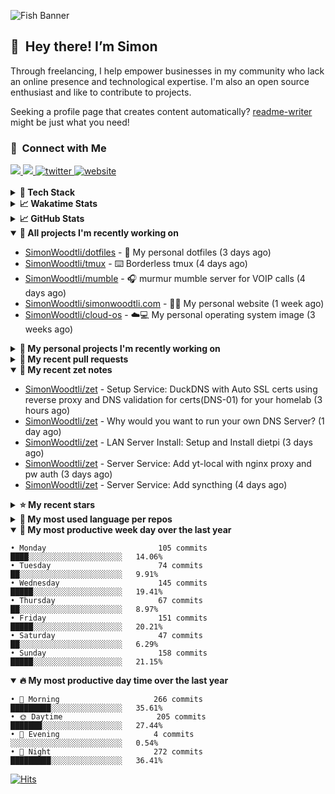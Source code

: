 ![Fish Banner](assets/fish.webp)

## 👋 &nbsp;Hey there! I’m Simon

Through freelancing, I help empower businesses in my community who lack
an online presence and technological expertise. I'm also an open source
enthusiast and like to contribute to projects.

Seeking a profile page that creates content automatically?
[readme-writer] might be just what you need!

### 🤝 &nbsp;Connect with Me

<div align="left">
<a href="https://linkedin.com/in/simonwoodtli" target="_blank">
<img src="https://img.shields.io/badge/linkedin-1E77B5?style=for-the-badge&logo=linkedin&logoColor=white alt=linkedin" />
</a>
<a href="https://github.com/simonwoodtli" target="_blank">
<img src="https://img.shields.io/badge/github-24292E?style=for-the-badge&logo=github&logoColor=white alt=github" />
</a>
<a href="https://twitter.com/simonwoodtlidev" target="_blank">
<img src="https://img.shields.io/badge/twitter-26a7de?style=for-the-badge&logo=twitter&logoColor=white" alt="twitter"/>
</a>
<a href="https://simonwoodtli.com" target="_blank">
<img src="https://img.shields.io/badge/website-E2925F?style=for-the-badge&logo=google-chrome&logoColor=white" alt="website"/>
</a>
</div>
<br/>


<details>
  <summary><b>🧰 Tech Stack</b></summary>
  <div align="center">
  <a href="https://skillicons.dev" target="_blank">
  <img src="https://skillicons.dev/icons?i=js,html,css,bash,python,go,postgresql,docker,vim,linux" alt="JavaScript, HTML, CSS, Bash, Python, Go, PostgreSQL, Docker, Vim,
  Linux">
  </a>
  </div>
</details>

<details>
  <summary><b>📈 Wakatime Stats</b></summary>
  <p align="center"><a href="https://wakatime.com/@SimonWoodtli">
  <img align="center" width="400" height="300" src="https://wakatime.com/share/@SimonWoodtli/7761bcef-e104-47d9-912a-dfd6bf08868b.svg" />
  </a>
  <a href="https://wakatime.com/@SimonWoodtli">
  <img align="center" width="400" height="300" src="https://wakatime.com/share/@SimonWoodtli/341953df-6a40-47b7-8220-ace4eabe0a17.svg" />
  </a></p>

  <h4><b>💬 I've been working with the following languages over the last 7 days</b></h4>

```
• Markdown                       19 hrs 42 mins                 █████████████████████░░░░   83.07%
• Bash                           1 hr 16 mins                   █░░░░░░░░░░░░░░░░░░░░░░░░   5.38%
• sshconfig                      48 mins                        █░░░░░░░░░░░░░░░░░░░░░░░░   3.41%
• Cheetah                        34 mins                        █░░░░░░░░░░░░░░░░░░░░░░░░   2.44%
• YAML                           27 mins                        ░░░░░░░░░░░░░░░░░░░░░░░░░   1.93%
• sh                             14 mins                        ░░░░░░░░░░░░░░░░░░░░░░░░░   0.99%
• JavaScript                     12 mins                        ░░░░░░░░░░░░░░░░░░░░░░░░░   0.86%
• Dockerfile                     11 mins                        ░░░░░░░░░░░░░░░░░░░░░░░░░   0.79%
• Other                          10 mins                        ░░░░░░░░░░░░░░░░░░░░░░░░░   0.76%
• conf                           2 mins                         ░░░░░░░░░░░░░░░░░░░░░░░░░   0.19%
• JSON                           2 mins                         ░░░░░░░░░░░░░░░░░░░░░░░░░   0.15%
• Perl                           0 secs                         ░░░░░░░░░░░░░░░░░░░░░░░░░   0.02%
• dircolors                      0 secs                         ░░░░░░░░░░░░░░░░░░░░░░░░░   0%
```

  <h4>👷 I've been working on the following projects over the last 7 days</h4>

```
• zet                            17 hrs 42 mins                 ███████████████████░░░░░░   74.66%
• mumble                         2 hrs 29 mins                  ███░░░░░░░░░░░░░░░░░░░░░░   10.49%
• dotfiles                       1 hr 9 mins                    █░░░░░░░░░░░░░░░░░░░░░░░░   4.87%
• Unknown Project                1 hr 7 mins                    █░░░░░░░░░░░░░░░░░░░░░░░░   4.76%
• Private                        57 mins                        █░░░░░░░░░░░░░░░░░░░░░░░░   4%
• tmux                           8 mins                         ░░░░░░░░░░░░░░░░░░░░░░░░░   0.61%
• cloud-os                       8 mins                         ░░░░░░░░░░░░░░░░░░░░░░░░░   0.61%
```

  <h4><b>🛠️ I've been working with the following editors over the last 7 days</b></h4>

```
• Vim                            23 hrs 43 mins                 █████████████████████████   100%
```

  <h4><b>💻 I've been working with the following operating systems over the last 7 days</b></h4>

```
• Linux                          23 hrs 43 mins                 █████████████████████████   100%
```

</details>

<details>
  <summary><b>📈 GitHub Stats</b></summary>
  <div align="center">
  <a href="https://github.com/anuraghazra/github-readme-stats"> 
  <img src="https://github-readme-stats.vercel.app/api?username=simonwoodtli&theme=onedark&show_icons=true&hide_rank=true&custom_title=Stats&count_private=true&hide_border=true&hide=issues&line_height=24&bg_color=0d1117" alt="Github Stats">
  <img src="https://github-readme-stats.vercel.app/api/top-langs/?username=simonwoodtli&layout=compact&theme=onedark&count_private=true&hide_border=true&bg_color=0d1117" alt="Top Langs">
  </a>
  </div>
</details>

<details open="">
  <summary><b>👷 All projects I'm recently working on</b></summary>

* [SimonWoodtli/dotfiles](https://github.com/SimonWoodtli/dotfiles) - 🏡 My personal dotfiles (3 days ago)
* [SimonWoodtli/tmux](https://github.com/SimonWoodtli/tmux) - ⌨️ Borderless tmux (4 days ago)
* [SimonWoodtli/mumble](https://github.com/SimonWoodtli/mumble) - 🎧 murmur mumble server for VOIP calls (4 days ago)
* [SimonWoodtli/simonwoodtli.com](https://github.com/SimonWoodtli/simonwoodtli.com) - 👨‍💻 My personal website (1 week ago)
* [SimonWoodtli/cloud-os](https://github.com/SimonWoodtli/cloud-os) - ☁️💻 My personal operating system image (3 weeks ago)

</details>
<details>
  <summary><b>🌱 My personal projects I'm recently working on</b></summary>

* [SimonWoodtli/dotfiles](https://github.com/SimonWoodtli/dotfiles) - 🏡 My personal dotfiles (3 days ago)
* [SimonWoodtli/tmux](https://github.com/SimonWoodtli/tmux) - ⌨️ Borderless tmux (4 days ago)
* [SimonWoodtli/mumble](https://github.com/SimonWoodtli/mumble) - 🎧 murmur mumble server for VOIP calls (4 days ago)
* [SimonWoodtli/simonwoodtli.com](https://github.com/SimonWoodtli/simonwoodtli.com) - 👨‍💻 My personal website (1 week ago)
* [SimonWoodtli/cloud-os](https://github.com/SimonWoodtli/cloud-os) - ☁️💻 My personal operating system image (3 weeks ago)

</details>
<details>
  <summary><b>🔨 My recent pull requests</b></summary>

* [feat: add wireguard-generate-keys script](https://github.com/SimonWoodtli/dotfiles-old/pull/14) on [SimonWoodtli/dotfiles-old](https://github.com/SimonWoodtli/dotfiles-old) (16 months ago)
* [feat: add video-to-gif script](https://github.com/SimonWoodtli/dotfiles-old/pull/13) on [SimonWoodtli/dotfiles-old](https://github.com/SimonWoodtli/dotfiles-old) (16 months ago)
* [feat: add spoof-mac-linux script](https://github.com/SimonWoodtli/dotfiles-old/pull/12) on [SimonWoodtli/dotfiles-old](https://github.com/SimonWoodtli/dotfiles-old) (16 months ago)
* [feat: add sp-tmux script](https://github.com/SimonWoodtli/dotfiles-old/pull/11) on [SimonWoodtli/dotfiles-old](https://github.com/SimonWoodtli/dotfiles-old) (16 months ago)
* [feat: add sp script](https://github.com/SimonWoodtli/dotfiles-old/pull/10) on [SimonWoodtli/dotfiles-old](https://github.com/SimonWoodtli/dotfiles-old) (16 months ago)

</details>
<details open="">
  <summary><b>📝 My recent zet notes</b></summary>

* [SimonWoodtli/zet](https://github.com/SimonWoodtli/zet/tree/039476f2d005e2239efe2c83a8757cb5614bd1a4/20240113153426) - Setup Service: DuckDNS with Auto SSL certs using reverse proxy and DNS validation for certs(DNS-01) for your homelab (3 hours ago)
* [SimonWoodtli/zet](https://github.com/SimonWoodtli/zet/tree/3f76c802a4a15982f6a67af40454f6ef6a8fc16e/20240112144725) - Why would you want to run your own DNS Server? (1 day ago)
* [SimonWoodtli/zet](https://github.com/SimonWoodtli/zet/tree/eb19c838a33ec8b07c9a277df2858aaeb6bbaad6/20240110232911) - LAN Server Install: Setup and Install dietpi (3 days ago)
* [SimonWoodtli/zet](https://github.com/SimonWoodtli/zet/tree/b4c1fb1cc8303a6b33edbd28d7456ce17867bdd8/20240108191653) - Server Service: Add yt-local with nginx proxy and pw auth (3 days ago)
* [SimonWoodtli/zet](https://github.com/SimonWoodtli/zet/tree/fd19eefb4f827ee2c5e0d205985a2f401d46e699/20240110174327) - Server Service: Add syncthing (4 days ago)

</details>
<details>
  <summary><b>⭐ My recent stars</b></summary>

* [MichaIng/DietPi](https://github.com/MichaIng/DietPi) - Lightweight justice for your single-board computer! (3 days ago)
* [mumble-voip/mumble](https://github.com/mumble-voip/mumble) - Mumble is an open-source, low-latency, high quality voice chat software. (5 days ago)
* [bigskysoftware/htmx](https://github.com/bigskysoftware/htmx) - </> htmx - high power tools for HTML (1 month ago)
* [CloudCannon/pagefind](https://github.com/CloudCannon/pagefind) - Static low-bandwidth search at scale (1 month ago)
* [thameera/vimv](https://github.com/thameera/vimv) - Batch-rename files using Vim (2 months ago)

</details>
<details>
  <summary><b>💬 My most used language per repos</b></summary>

```
• Shell                          16 repos                       ███████████████████░░░░░░   76.19%
• JavaScript                     1 repo                         █░░░░░░░░░░░░░░░░░░░░░░░░   4.76%
• CSS                            2 repos                        ██░░░░░░░░░░░░░░░░░░░░░░░   9.52%
• Nix                            1 repo                         █░░░░░░░░░░░░░░░░░░░░░░░░   4.76%
• HTML                           1 repo                         █░░░░░░░░░░░░░░░░░░░░░░░░   4.76%
```

</details>
<details open="">
  <summary><b>📆 My most productive week day over the last year</b></summary>

```
• Monday                         105 commits                    ████░░░░░░░░░░░░░░░░░░░░░   14.06%
• Tuesday                        74 commits                     ██░░░░░░░░░░░░░░░░░░░░░░░   9.91%
• Wednesday                      145 commits                    █████░░░░░░░░░░░░░░░░░░░░   19.41%
• Thursday                       67 commits                     ██░░░░░░░░░░░░░░░░░░░░░░░   8.97%
• Friday                         151 commits                    █████░░░░░░░░░░░░░░░░░░░░   20.21%
• Saturday                       47 commits                     ██░░░░░░░░░░░░░░░░░░░░░░░   6.29%
• Sunday                         158 commits                    █████░░░░░░░░░░░░░░░░░░░░   21.15%
```

</details>
<details open="">
  <summary><b>🔥 My most productive day time over the last year</b></summary>

```
• 🌅 Morning                     266 commits                    █████████░░░░░░░░░░░░░░░░   35.61%
• 🌞 Daytime                     205 commits                    ███████░░░░░░░░░░░░░░░░░░   27.44%
• 🌇 Evening                     4 commits                      ░░░░░░░░░░░░░░░░░░░░░░░░░   0.54%
• 🌃 Night                       272 commits                    █████████░░░░░░░░░░░░░░░░   36.41%
```

</details>

[![Hits](https://hits.seeyoufarm.com/api/count/incr/badge.svg?url=https%3A%2F%2Fgithub.com%2Fsimonwoodtli&count_bg=%23689D6A&title_bg=%23282828&icon=&icon_color=%23E7E7E7&title=views+%28today+%2F+total%29&edge_flat=false)](https://hits.seeyoufarm.com)

[readme-writer]: <https://github.com/SimonWoodtli/readme-writer>
